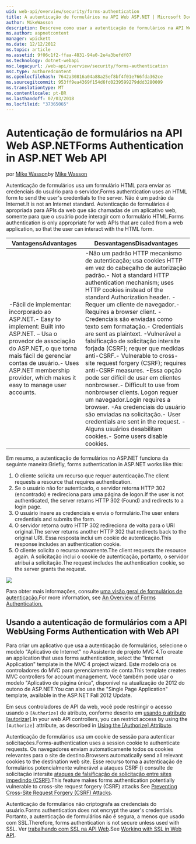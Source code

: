 ```yaml
---
uid: web-api/overview/security/forms-authentication
title: A autenticação de formulários na API Web ASP.NET | Microsoft Docs
author: MikeWasson
description: Descreve como usar a autenticação de formulários na API Web ASP.NET.
ms.author: aspnetcontent
manager: wpickett
ms.date: 12/12/2012
ms.topic: article
ms.assetid: 9f06c1f2-ffaa-4831-94a0-2e4a3befdf07
ms.technology: dotnet-webapi
msc.legacyurl: /web-api/overview/security/forms-authentication
msc.type: authoredcontent
ms.openlocfilehash: 7642a30816a04a88a25ef8bf4f01e766fda362ce
ms.sourcegitcommit: 953ff9ea4369f154d6fd0239599279ddd3280009
ms.translationtype: MT
ms.contentlocale: pt-BR
ms.lasthandoff: 07/03/2018
ms.locfileid: "37365065"
---
```

<a name="forms-authentication-in-aspnet-web-api"></a><span data-ttu-id="5b5b0-103">Autenticação de formulários na API Web ASP.NET</span><span class="sxs-lookup"><span data-stu-id="5b5b0-103">Forms Authentication in ASP.NET Web API</span></span>
====================
<span data-ttu-id="5b5b0-104">por [Mike Wasson](https://github.com/MikeWasson)</span><span class="sxs-lookup"><span data-stu-id="5b5b0-104">by [Mike Wasson](https://github.com/MikeWasson)</span></span>

<span data-ttu-id="5b5b0-105">Autenticação de formulários usa um formulário HTML para enviar as credenciais do usuário para o servidor.</span><span class="sxs-lookup"><span data-stu-id="5b5b0-105">Forms authentication uses an HTML form to send the user's credentials to the server.</span></span> <span data-ttu-id="5b5b0-106">Não é um padrão da Internet.</span><span class="sxs-lookup"><span data-stu-id="5b5b0-106">It is not an Internet standard.</span></span> <span data-ttu-id="5b5b0-107">Autenticação de formulários é apropriada para APIs da web que são chamadas de um aplicativo web, somente para que o usuário pode interagir com o formulário HTML.</span><span class="sxs-lookup"><span data-stu-id="5b5b0-107">Forms authentication is only appropriate for web APIs that are called from a web application, so that the user can interact with the HTML form.</span></span>

| <span data-ttu-id="5b5b0-108">Vantagens</span><span class="sxs-lookup"><span data-stu-id="5b5b0-108">Advantages</span></span> | <span data-ttu-id="5b5b0-109">Desvantagens</span><span class="sxs-lookup"><span data-stu-id="5b5b0-109">Disadvantages</span></span> |
| --- | --- |
| <span data-ttu-id="5b5b0-110">-Fácil de implementar: incorporado ao ASP.NET.</span><span class="sxs-lookup"><span data-stu-id="5b5b0-110">- Easy to implement: Built into ASP.NET.</span></span> <span data-ttu-id="5b5b0-111">– Usa o provedor de associação do ASP.NET, o que torna mais fácil de gerenciar contas de usuário.</span><span class="sxs-lookup"><span data-stu-id="5b5b0-111">- Uses ASP.NET membership provider, which makes it easy to manage user accounts.</span></span> | <span data-ttu-id="5b5b0-112">-Não um padrão HTTP mecanismo de autenticação; usa cookies HTTP em vez do cabeçalho de autorização padrão.</span><span class="sxs-lookup"><span data-stu-id="5b5b0-112">- Not a standard HTTP authentication mechanism; uses HTTP cookies instead of the standard Authorization header.</span></span> <span data-ttu-id="5b5b0-113">-Requer um cliente de navegador.</span><span class="sxs-lookup"><span data-stu-id="5b5b0-113">- Requires a browser client.</span></span> <span data-ttu-id="5b5b0-114">-Credenciais são enviadas como texto sem formatação.</span><span class="sxs-lookup"><span data-stu-id="5b5b0-114">- Credentials are sent as plaintext.</span></span> <span data-ttu-id="5b5b0-115">-Vulnerável a falsificação de solicitação intersite forjada (CSRF); requer que medidas anti-CSRF.</span><span class="sxs-lookup"><span data-stu-id="5b5b0-115">- Vulnerable to cross-site request forgery (CSRF); requires anti-CSRF measures.</span></span> <span data-ttu-id="5b5b0-116">-Essa opção pode ser difícil de usar em clientes nonbrowser.</span><span class="sxs-lookup"><span data-stu-id="5b5b0-116">- Difficult to use from nonbrowser clients.</span></span> <span data-ttu-id="5b5b0-117">Logon requer um navegador.</span><span class="sxs-lookup"><span data-stu-id="5b5b0-117">Login requires a browser.</span></span> <span data-ttu-id="5b5b0-118">-As credenciais do usuário são enviadas na solicitação.</span><span class="sxs-lookup"><span data-stu-id="5b5b0-118">- User credentials are sent in the request.</span></span> <span data-ttu-id="5b5b0-119">-Alguns usuários desabilitam cookies.</span><span class="sxs-lookup"><span data-stu-id="5b5b0-119">- Some users disable cookies.</span></span> |

<span data-ttu-id="5b5b0-120">Em resumo, a autenticação de formulários no ASP.NET funciona da seguinte maneira:</span><span class="sxs-lookup"><span data-stu-id="5b5b0-120">Briefly, forms authentication in ASP.NET works like this:</span></span>

1. <span data-ttu-id="5b5b0-121">O cliente solicita um recurso que requer autenticação.</span><span class="sxs-lookup"><span data-stu-id="5b5b0-121">The client requests a resource that requires authentication.</span></span>
2. <span data-ttu-id="5b5b0-122">Se o usuário não for autenticado, o servidor retorna HTTP 302 (encontrado) e redireciona para uma página de logon.</span><span class="sxs-lookup"><span data-stu-id="5b5b0-122">If the user is not authenticated, the server returns HTTP 302 (Found) and redirects to a login page.</span></span>
3. <span data-ttu-id="5b5b0-123">O usuário insere as credenciais e envia o formulário.</span><span class="sxs-lookup"><span data-stu-id="5b5b0-123">The user enters credentials and submits the form.</span></span>
4. <span data-ttu-id="5b5b0-124">O servidor retorna outro HTTP 302 redireciona de volta para o URI original.</span><span class="sxs-lookup"><span data-stu-id="5b5b0-124">The server returns another HTTP 302 that redirects back to the original URI.</span></span> <span data-ttu-id="5b5b0-125">Essa resposta inclui um cookie de autenticação.</span><span class="sxs-lookup"><span data-stu-id="5b5b0-125">This response includes an authentication cookie.</span></span>
5. <span data-ttu-id="5b5b0-126">O cliente solicita o recurso novamente.</span><span class="sxs-lookup"><span data-stu-id="5b5b0-126">The client requests the resource again.</span></span> <span data-ttu-id="5b5b0-127">A solicitação inclui o cookie de autenticação, portanto, o servidor atribui a solicitação.</span><span class="sxs-lookup"><span data-stu-id="5b5b0-127">The request includes the authentication cookie, so the server grants the request.</span></span>

![](forms-authentication/_static/image1.png)

<span data-ttu-id="5b5b0-128">Para obter mais informações, consulte [uma visão geral de formulários de autenticação.](../../../web-forms/overview/older-versions-security/introduction/an-overview-of-forms-authentication-cs.md)</span><span class="sxs-lookup"><span data-stu-id="5b5b0-128">For more information, see [An Overview of Forms Authentication.](../../../web-forms/overview/older-versions-security/introduction/an-overview-of-forms-authentication-cs.md)</span></span>

## <a name="using-forms-authentication-with-web-api"></a><span data-ttu-id="5b5b0-129">Usando a autenticação de formulários com a API Web</span><span class="sxs-lookup"><span data-stu-id="5b5b0-129">Using Forms Authentication with Web API</span></span>

<span data-ttu-id="5b5b0-130">Para criar um aplicativo que usa a autenticação de formulários, selecione o modelo "Aplicativo de Internet" no Assistente de projeto MVC 4.</span><span class="sxs-lookup"><span data-stu-id="5b5b0-130">To create an application that uses forms authentication, select the "Internet Application" template in the MVC 4 project wizard.</span></span> <span data-ttu-id="5b5b0-131">Este modelo cria os controladores do MVC para gerenciamento de conta.</span><span class="sxs-lookup"><span data-stu-id="5b5b0-131">This template creates MVC controllers for account management.</span></span> <span data-ttu-id="5b5b0-132">Você também pode usar o modelo "Aplicativo de página única", disponível na atualização de 2012 do outono de ASP.NET.</span><span class="sxs-lookup"><span data-stu-id="5b5b0-132">You can also use the "Single Page Application" template, available in the ASP.NET Fall 2012 Update.</span></span>

<span data-ttu-id="5b5b0-133">Em seus controladores de API da web, você pode restringir o acesso usando o `[Authorize]` de atributo, conforme descrito em [usando o atributo [autorizar]](authentication-and-authorization-in-aspnet-web-api.md#auth3).</span><span class="sxs-lookup"><span data-stu-id="5b5b0-133">In your web API controllers, you can restrict access by using the `[Authorize]` attribute, as described in [Using the [Authorize] Attribute](authentication-and-authorization-in-aspnet-web-api.md#auth3).</span></span>

<span data-ttu-id="5b5b0-134">Autenticação de formulários usa um cookie de sessão para autenticar solicitações.</span><span class="sxs-lookup"><span data-stu-id="5b5b0-134">Forms-authentication uses a session cookie to authenticate requests.</span></span> <span data-ttu-id="5b5b0-135">Os navegadores enviam automaticamente todos os cookies relevantes para o site de destino.</span><span class="sxs-lookup"><span data-stu-id="5b5b0-135">Browsers automatically send all relevant cookies to the destination web site.</span></span> <span data-ttu-id="5b5b0-136">Esse recurso torna a autenticação de formulários potencialmente vulnerável a ataques CSRF () consulte de solicitação intersite [ataques de falsificação de solicitação entre sites impedindo (CSRF)](preventing-cross-site-request-forgery-csrf-attacks.md).</span><span class="sxs-lookup"><span data-stu-id="5b5b0-136">This feature makes forms authentication potentially vulnerable to cross-site request forgery (CSRF) attacks See [Preventing Cross-Site Request Forgery (CSRF) Attacks](preventing-cross-site-request-forgery-csrf-attacks.md).</span></span>

<span data-ttu-id="5b5b0-137">Autenticação de formulários não criptografa as credenciais do usuário.</span><span class="sxs-lookup"><span data-stu-id="5b5b0-137">Forms authentication does not encrypt the user's credentials.</span></span> <span data-ttu-id="5b5b0-138">Portanto, a autenticação de formulários não é segura, a menos que usado com SSL.</span><span class="sxs-lookup"><span data-stu-id="5b5b0-138">Therefore, forms authentication is not secure unless used with SSL.</span></span> <span data-ttu-id="5b5b0-139">Ver [trabalhando com SSL na API Web](working-with-ssl-in-web-api.md).</span><span class="sxs-lookup"><span data-stu-id="5b5b0-139">See [Working with SSL in Web API](working-with-ssl-in-web-api.md).</span></span>
